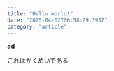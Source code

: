 ```yaml
---
title: "Hello world!"
date: "2025-04-02T06:58:29.393Z"
category: "article"
---
```


<p><strong>ad</strong></p><p>これはかくめいである</p>